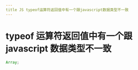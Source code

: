 ```yaml
---
title JS typeof运算符返回值中有⼀个跟javascript数据类型不⼀致
---
```


# typeof 运算符返回值中有⼀个跟 javascript 数据类型不⼀致

```js
Array;
```
